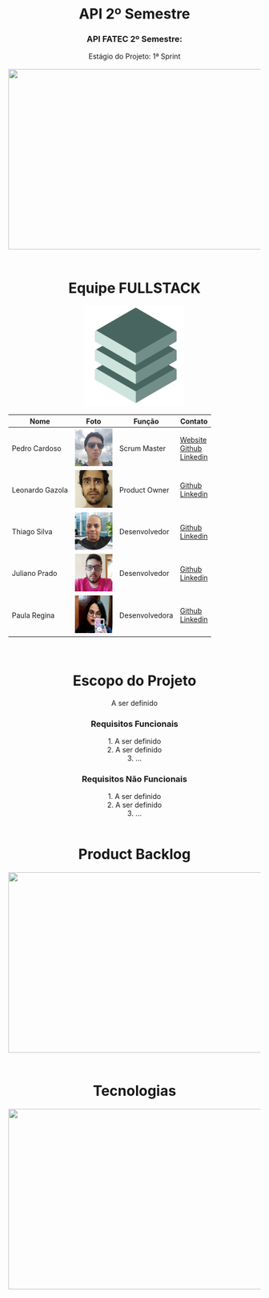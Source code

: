 <div align="center">
  <h1>API 2º Semestre</h1>
  <h3>API FATEC 2º Semestre:</h3>
  Estágio do Projeto: 1ª Sprint<br>
  <br>
  <img src="/readme/projeto.png" width="640" height="360"><br>
  <br>

  <h1>Equipe FULLSTACK<br></h1>
  <img src="/readme/fullstack.png" width="200" height="200"><br>
  <table style="align: left">
      <thead>
        <th>Nome</th>
        <th>Foto</th>
        <th>Função</th>
        <th>Contato</th>
      </thead>
      <tbody>
        <tr>
          <td>Pedro Cardoso</td>
          <td><img src="/readme/pedro.png" width="75px" height="75px"></td>
          <td>Scrum Master</td>
          <td>
            <a href="https://phsc.rf.gd">Website</a><br>
            <a href="https://github.com/PhscZ">Github</a><br>
            <a href="https://linkedin.com/in/pedro-cardoso-6b93011b6/">Linkedin</a>
          </td>
        </tr>
        <tr>
          <td>Leonardo Gazola</td>
          <td><img src="/readme/leo.png" width="75px" height="75px"></td>
          <td>Product Owner</td>
          <td>
            <a href="https://github.com/Leonardo-Gazola-Medeiros">Github</a><br>
            <a href="https://linkedin.com/in/leonardo-gazola-685a991b3/">Linkedin</a>
          </td>
        </tr>
        <tr>
          <td>Thiago Silva</td>
          <td><img src="/readme/thiago.png" width="75px" height="75px"></td>
          <td>Desenvolvedor</td>
          <td>
            <a href="https://github.com/thiagosilva89">Github</a><br>
            <a href="https://linkedin.com/in/thiago-c-silva-49bb74168">Linkedin</a>
          </td>
        </tr>
        <tr>
          <td>Juliano Prado</td>
          <td><img src="/readme/juliano.png" width="75px" height="75px"></td>
          <td>Desenvolvedor</td>
          <td>
            <a href="https://github.com/">Github</a><br>
            <a href="https://linkedin.com/in/">Linkedin</a>
          </td>
        </tr>
        <tr>
          <td>Paula Regina</td>
          <td><img src="/readme/paula.png" width="75px" height="75px"></td>
          <td>Desenvolvedora</td>
          <td>
            <a href="https://github.com/">Github</a><br>
            <a href="https://linkedin.com/in/">Linkedin</a>
          </td>
        </tr>
    </tbody>
  </table>
  <br>

  <h1>Escopo do Projeto</h1>
  A ser definido<br>
  <h3>Requisitos Funcionais</h3>
  1. A ser definido<br>
  2. A ser definido<br>
  3. ...<br>
  <h3>Requisitos Não Funcionais</h3>
  1. A ser definido<br>
  2. A ser definido<br>
  3. ...<br>

  <br>
  
  <h1>Product Backlog</h1>
  <img src="/readme/backlog.png" width="640" height="360"><br>
  
  <br>
  
  <h1>Tecnologias</h1>
  <img src="/readme/tecnologias.png" width="640" height="360"><br>
  
  <br>
    
</div>

